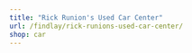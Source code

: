 ```yaml
---
title: "Rick Runion's Used Car Center"
url: /findlay/rick-runions-used-car-center/
shop: car
---
```

